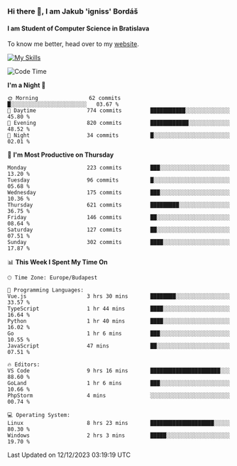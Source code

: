 ### Hi there 👋, I am Jakub 'igniss' Bordáš

#### I am Student of Computer Science in Bratislava
To know me better, head over to my [website](https://bordas.sk).

[![My Skills](https://skillicons.dev/icons?i=js,html,css,figma,svelte,java,kotlin,python,postgresql,typescript,nest,nodejs)](https://bordas.sk)


<!--START_SECTION:waka-->
![Code Time](http://img.shields.io/badge/Code%20Time-1%2C311%20hrs%2026%20mins-blue)

**I'm a Night 🦉** 

```text
🌞 Morning                62 commits          █░░░░░░░░░░░░░░░░░░░░░░░░   03.67 % 
🌆 Daytime                774 commits         ███████████░░░░░░░░░░░░░░   45.80 % 
🌃 Evening                820 commits         ████████████░░░░░░░░░░░░░   48.52 % 
🌙 Night                  34 commits          █░░░░░░░░░░░░░░░░░░░░░░░░   02.01 % 
```
📅 **I'm Most Productive on Thursday** 

```text
Monday                   223 commits         ███░░░░░░░░░░░░░░░░░░░░░░   13.20 % 
Tuesday                  96 commits          █░░░░░░░░░░░░░░░░░░░░░░░░   05.68 % 
Wednesday                175 commits         ███░░░░░░░░░░░░░░░░░░░░░░   10.36 % 
Thursday                 621 commits         █████████░░░░░░░░░░░░░░░░   36.75 % 
Friday                   146 commits         ██░░░░░░░░░░░░░░░░░░░░░░░   08.64 % 
Saturday                 127 commits         ██░░░░░░░░░░░░░░░░░░░░░░░   07.51 % 
Sunday                   302 commits         ████░░░░░░░░░░░░░░░░░░░░░   17.87 % 
```


📊 **This Week I Spent My Time On** 

```text
🕑︎ Time Zone: Europe/Budapest

💬 Programming Languages: 
Vue.js                   3 hrs 30 mins       ████████░░░░░░░░░░░░░░░░░   33.57 % 
TypeScript               1 hr 44 mins        ████░░░░░░░░░░░░░░░░░░░░░   16.64 % 
Python                   1 hr 40 mins        ████░░░░░░░░░░░░░░░░░░░░░   16.02 % 
Go                       1 hr 6 mins         ███░░░░░░░░░░░░░░░░░░░░░░   10.55 % 
JavaScript               47 mins             ██░░░░░░░░░░░░░░░░░░░░░░░   07.51 % 

🔥 Editors: 
VS Code                  9 hrs 16 mins       ██████████████████████░░░   88.60 % 
GoLand                   1 hr 6 mins         ███░░░░░░░░░░░░░░░░░░░░░░   10.66 % 
PhpStorm                 4 mins              ░░░░░░░░░░░░░░░░░░░░░░░░░   00.74 % 

💻 Operating System: 
Linux                    8 hrs 23 mins       ████████████████████░░░░░   80.30 % 
Windows                  2 hrs 3 mins        █████░░░░░░░░░░░░░░░░░░░░   19.70 % 
```


 Last Updated on 12/12/2023 03:19:19 UTC
<!--END_SECTION:waka-->
